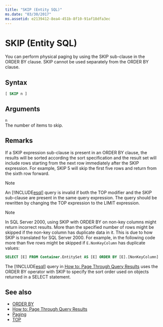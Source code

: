 ```yaml
---
title: "SKIP (Entity SQL)"
ms.date: "03/30/2017"
ms.assetid: e2139412-8ea4-451b-8f10-91af18dfa3ec
---
```

# SKIP (Entity SQL)

You can perform physical paging by using the SKIP sub-clause in the ORDER BY clause. SKIP cannot be used separately from the ORDER BY clause.

## Syntax

```sql
[ SKIP n ]
```

## Arguments

`n` \
The number of items to skip.

## Remarks

If a SKIP expression sub-clause is present in an ORDER BY clause, the results will be sorted according the sort specification and the result set will include rows starting from the next row immediately after the SKIP expression. For example, SKIP 5 will skip the first five rows and return from the sixth row forward.

> [!NOTE]
> An [!INCLUDE[esql](../../../../../../includes/esql-md.md)] query is invalid if both the TOP modifier and the SKIP sub-clause are present in the same query expression. The query should be rewritten by changing the TOP expression to the LIMIT expression.

> [!NOTE]
> In SQL Server 2000, using SKIP with ORDER BY on non-key columns might return incorrect results. More than the specified number of rows might be skipped if the non-key column has duplicate data in it. This is due to how SKIP is translated for SQL Server 2000. For example, in the following code more than five rows might be skipped if `E.NonKeyColumn` has duplicate values:
>
> ```sql
> SELECT [E] FROM Container.EntitySet AS [E] ORDER BY [E].[NonKeyColumn] DESC SKIP 5L
> ```

The [!INCLUDE[esql](../../../../../../includes/esql-md.md)] query in [How to: Page Through Query Results](/previous-versions/dotnet/netframework-4.0/bb738702(v=vs.100)) uses the ORDER BY operator with SKIP to specify the sort order used on objects returned in a SELECT statement.

## See also

- [ORDER BY](order-by-entity-sql.md)
- [How to: Page Through Query Results](/previous-versions/dotnet/netframework-4.0/bb738702(v=vs.100))
- [Paging](paging-entity-sql.md)
- [TOP](top-entity-sql.md)
